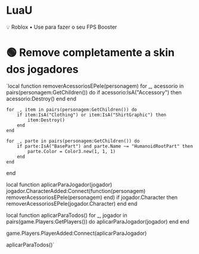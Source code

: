 # LuaU
💡 Roblox • Use para fazer o seu FPS Booster
# 🟢 Remove completamente a skin dos jogadores 

`local function removerAcessoriosEPele(personagem)
    for _, acessorio in pairs(personagem:GetChildren()) do
        if acessorio:IsA("Accessory") then
            acessorio:Destroy()
        end
    end

    for _, item in pairs(personagem:GetChildren()) do
        if item:IsA("Clothing") or item:IsA("ShirtGraphic") then
            item:Destroy()
        end
    end

    for _, parte in pairs(personagem:GetChildren()) do
        if parte:IsA("BasePart") and parte.Name ~= "HumanoidRootPart" then
            parte.Color = Color3.new(1, 1, 1)
        end
    end
end

local function aplicarParaJogador(jogador)
    jogador.CharacterAdded:Connect(function(personagem)
        removerAcessoriosEPele(personagem)
    end)
    if jogador.Character then
        removerAcessoriosEPele(jogador.Character)
    end
end

local function aplicarParaTodos()
    for _, jogador in pairs(game.Players:GetPlayers()) do
        aplicarParaJogador(jogador)
    end
end

game.Players.PlayerAdded:Connect(aplicarParaJogador)

aplicarParaTodos()`

